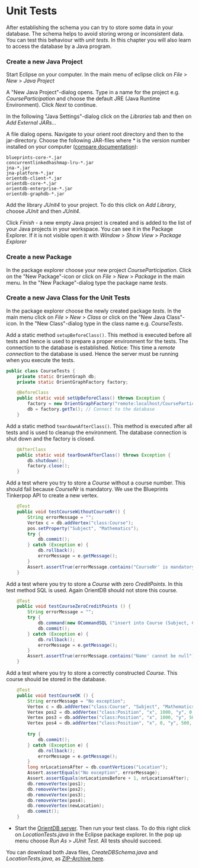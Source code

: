 # Unit Tests
After establishing the schema you can try to store some data in your database. The schema helps to avoid storing wrong or inconsistent data. You can test this behaviour with *unit tests*. In this chapter you will also learn to access the database by a Java program.

### Create a new Java Project

Start Eclipse on your computer. In the main menu of eclipse click on *File* > *New* > *Java Project*

A "New Java Project"-dialog opens. Type in a name for the project e.g. *CourseParticipation* and choose the default JRE (Java Runtime Environment). Click *Next* to continue.

In the following "Java Settings"-dialog click on the *Libraries* tab and then on *Add External JARs...*

A file dialog opens. Navigate to your orient root directory and then to the jar-directory. Choose the following JAR-files where * is the version number installed on your computer ([compare documentation](http://orientdb.com/docs/last/Graph-Database-Tinkerpop.html)):
```
blueprints-core-*.jar
concurrentlinkedhashmap-lru-*.jar
jna-*.jar
jna-platform-*.jar
orientdb-client-*.jar
orientdb-core-*.jar
orientdb-enterprise-*.jar
orientdb-graphdb-*.jar
```
Add the library *JUnit4* to your project. To do this click on *Add Library*, choose *JUnit* and then *JUnit4*.

Click *Finish* - a new empty Java project is created and is added to the list of your Java projects in your workspace. You can see it in the Package Explorer. If it is not visible open it with
*Window* > *Show View* > *Package Explorer*

### Create a new Package
In the package explorer choose your new project *CourseParticipation*. Click on the "New Package"-icon or click on *File* > *New* > *Package* in the main menu. In the "New Package"-dialog type the package name *tests*.

### Create a new Java Class for the Unit Tests
In the package explorer choose the newly created package *tests*. In the main menu click on *File* > *New* > *Class* or click on the "New Java Class"-icon. In the "New Class"-dialog type in the class name e.g. *CourseTests*.

Add a static method ``setupBeforeClass()``. This method is executed before all tests and hence is used to prepare a proper environment for the tests. The connection to the database is established. Notice: This time a *remote connection* to the database is used. Hence the server must be running when you execute the tests.

```java
public class CourseTests {
	private static OrientGraph db;
	private static OrientGraphFactory factory;

	@BeforeClass
	public static void setUpBeforeClass() throws Exception {
		factory = new OrientGraphFactory("remote:localhost/CourseParticipation", "admin", "admin"); // The OrientDB server must be running
		db = factory.getTx(); // Connect to the database
	}
```

Add a static method ``teardownAfterClass()``. This method is executed after all tests and is used to cleanup the environment. The database connection is shut down and the factory is closed.

```java
	@AfterClass
	public static void tearDownAfterClass() throws Exception {
		db.shutdown();
		factory.close();
	}

```

Add a test where you try to store a *Course* without a course number. This should fail because *CourseNr* is mandatory. We use the Blueprints Tinkerpop API to create a new vertex.

```java
	@Test
	public void testCourseWithoutCourseNr() {
		String errorMessage = "";
		Vertex c = db.addVertex("class:Course");
		pos.setProperty("Subject", "Mathematics");
		try {
			db.commit();
		} catch (Exception e) {
			db.rollback();
			errorMessage = e.getMessage();
		}
		Assert.assertTrue(errorMessage.contains("CourseNr' is mandatory"));
	}

```

Add a test where you try to store a *Course* with zero *CreditPoints*. In this test method SQL is used. Again OrientDB should not store this course.

```java
	@Test
	public void testCourseZeroCreditPoints () {
		String errorMessage = "";
		try {
			db.command(new OCommandSQL ("insert into Course (Subject, CourseNr, CreditPoints) values ('Mathematics', 10001, 0)")).execute();
			db.commit();
		} catch (Exception e) {
			db.rollback();
			errorMessage = e.getMessage();
		}
		Assert.assertTrue(errorMessage.contains("Name' cannot be null"));
	}
```

Add a test where you try to store a correctly constructed *Course*. This course should be stored in the database.

```java
	@Test
	public void testCourseOK () {
		String errorMessage = "No exception";
		Vertex c = db.addVertex("class:Course", "Subject", "Mathematics", "CourseNr", 100001, "z", 0);
		Vertex pos2 = db.addVertex("class:Position", "x", 1000, "y", 0, "z", 0);
		Vertex pos3 = db.addVertex("class:Position", "x", 1000, "y", 500, "z", 0);
		Vertex pos4 = db.addVertex("class:Position", "x", 0, "y", 500, "z", 0);
		
		try {
			db.commit();
		} catch (Exception e) {
			db.rollback();
			errorMessage = e.getMessage();
		}
		long nrLocationsAfter = db.countVertices("Location");
		Assert.assertEquals("No exception", errorMessage);
		Assert.assertEquals(nrLocationsBefore + 1, nrLocationsAfter);
		db.removeVertex(pos1);
		db.removeVertex(pos2);
		db.removeVertex(pos3);
		db.removeVertex(pos4);
		db.removeVertex(newLocation);
		db.commit();
	}
```

* Start the [OrientDB server](http://orientdb.com/docs/last/Tutorial-Run-the-server.html). Then run your test class. To do this right click on *LocationTests.java* in the Eclipse package explorer. In the pop up menu choose *Run As* > *JUnit Test*. All tests should succeed.

You can download both Java files, *CreateDBSchema.java* and *LocationTests.java*, as [ZIP-Archive here](RobotWorldModel_V1.zip).
